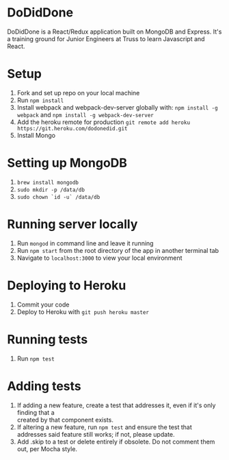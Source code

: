 # DoDidDone

DoDidDone is a React/Redux application built on MongoDB and Express. It's a training ground for Junior Engineers at Truss to learn Javascript and React. 

# Setup

1. Fork and set up repo on your local machine
1. Run `npm install`
1. Install webpack and webpack-dev-server globally with: `npm install -g webpack` and `npm install -g webpack-dev-server`
1. Add the heroku remote for production `git remote add heroku https://git.heroku.com/dodonedid.git`
1. Install Mongo

# Setting up MongoDB
1. `brew install mongodb`
1. `sudo mkdir -p /data/db`
1. ``sudo chown `id -u` /data/db``

# Running server locally

1. Run `mongod` in command line and leave it running
1. Run `npm start` from the root directory of the app in another terminal tab
1. Navigate to `localhost:3000` to view your local environment

# Deploying to Heroku

1. Commit your code
1. Deploy to Heroku with `git push heroku master`

# Running tests
1. Run `npm test`

#  Adding tests
1. If adding a new feature, create a test that addresses it, even if it's only finding that a <div> created by that component exists.
1. If altering a new feature, run `npm test` and ensure the test that addresses said feature still works; if not, please update.
1. Add .skip to a test or delete entirely if obsolete. Do not comment them out, per Mocha style.
